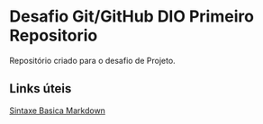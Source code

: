 # Desafio Git/GitHub DIO Primeiro Repositorio
Repositório criado para o desafio de Projeto.

## Links úteis
[Sintaxe Basica Markdown](https://www.markdownguide.org/basic-syntax/)
